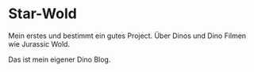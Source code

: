 # Star-Wold
Mein erstes und bestimmt ein gutes Project. Über Dinos und Dino Filmen wie Jurassic Wold. 

Das ist mein eigener Dino Blog.
